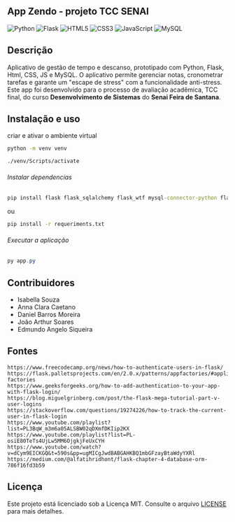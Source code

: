## App Zendo - projeto TCC SENAI

![Python](https://img.shields.io/badge/python-3670A0?style=for-the-badge&logo=python&logoColor=ffdd54)
![Flask](https://img.shields.io/badge/flask-%23000.svg?style=for-the-badge&logo=flask&logoColor=white)
![HTML5](https://img.shields.io/badge/html5-%23E34F26.svg?style=for-the-badge&logo=html5&logoColor=white)
![CSS3](https://img.shields.io/badge/css3-%231572B6.svg?style=for-the-badge&logo=css3&logoColor=white)
![JavaScript](https://img.shields.io/badge/javascript-%23323330.svg?style=for-the-badge&logo=javascript&logoColor=%23F7DF1E)
![MySQL](https://img.shields.io/badge/mysql-4479A1.svg?style=for-the-badge&logo=mysql&logoColor=white)

## Descrição

Aplicativo de gestão de tempo e descanso, prototipado com Python, Flask, Html, CSS, JS e MySQL. O aplicativo permite gerenciar notas, cronometrar tarefas e garante um "escape de stress" com a funcionalidade anti-stress. Este app foi desenvolvido para o processo de avaliação acadêmica, TCC final, do curso <strong>Desenvolvimento de Sistemas</strong> do <strong>Senai Feira de Santana</strong>.
 
## Instalação e uso

criar e ativar o ambiente virtual
```cmd
python -m venv venv
```

```cmd
./venv/Scripts/activate
```

###### Instalar dependencias

```cmd
pip install flask flask_sqlalchemy flask_wtf mysql-connector-python flask_login flask_bcrypt flask_migrate
```
 ou
```cmd
pip install -r requeriments.txt
```

###### Executar a aplicação
```powershell
py app.py
```

## Contribuidores

- Isabella Souza
- Anna Clara Caetano
- Daniel Barros Moreira
- João Arthur Soares
- Edmundo Angelo Siqueira

## Fontes

```
https://www.freecodecamp.org/news/how-to-authenticate-users-in-flask/ 
https://flask.palletsprojects.com/en/2.0.x/patterns/appfactories/#application-factories 
https://www.geeksforgeeks.org/how-to-add-authentication-to-your-app-with-flask-login/ 
https://blog.miguelgrinberg.com/post/the-flask-mega-tutorial-part-v-user-logins 
https://stackoverflow.com/questions/19274226/how-to-track-the-current-user-in-flask-login
https://www.youtube.com/playlist?list=PL3BqW_m3m6a05ALSBW02qDXmfDKIip2KX
https://www.youtube.com/playlist?list=PL-osiE80TeTs4UjLw5MM6OjgkjFeUxCYH
https://www.youtube.com/watch?v=dCym9EICKGQ&t=590s&pp=ugMICgJwdBABGAHKBQ1mbGFzayBtaWdyYXRl
https://medium.com/@alfatihridhont/flask-chapter-4-database-orm-786f16fd3b59
```

## Licença
Este projeto está licenciado sob a Licença MIT. Consulte o arquivo [LICENSE](./LICENSE) para mais detalhes.
